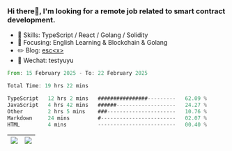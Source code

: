 ### Hi there👋, I'm looking for a remote job related to smart contract development.


- 🔨 Skills: TypeScript / React / Golang / Solidity
- 🎯 Focusing: English Learning & Blockchain & Golang
- ✏️ Blog: [esc\<x\>](https://escx.github.io)
- 💬 Wechat: testyuyu


<!--START_SECTION:waka-->

```rust
From: 15 February 2025 - To: 22 February 2025

Total Time: 19 hrs 22 mins

TypeScript   12 hrs 2 mins   ################---------   62.09 %
JavaScript   4 hrs 42 mins   ######-------------------   24.27 %
Other        2 hrs 5 mins    ###----------------------   10.76 %
Markdown     24 mins         #------------------------   02.07 %
HTML         4 mins          -------------------------   00.40 %
```

<!--END_SECTION:waka-->


| <img align="center" src="https://github-readme-stats.vercel.app/api/?username=escX&show_icons=true&theme=buefy&hide_border=true&card_width=500" /> | <img align="center" src="https://github-readme-stats.vercel.app/api/top-langs/?username=escX&layout=compact&theme=buefy&hide_border=true&card_width=500" /> |
| ------------- | ------------- |
